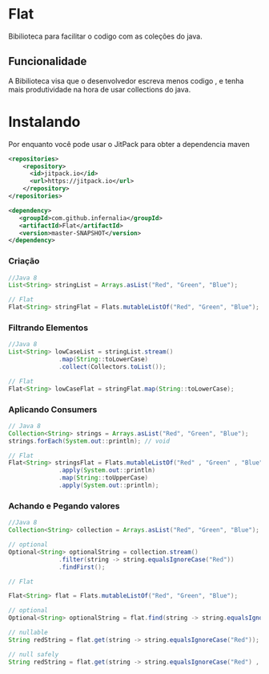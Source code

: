 # Flat
Bibilioteca para facilitar o codigo com as coleções do java.

## Funcionalidade
A Bibilioteca visa que o desenvolvedor escreva menos codigo , e tenha mais produtividade
na hora de usar collections do java.

# Instalando

Por enquanto você pode usar o JitPack para obter a dependencia maven

```xml
<repositories>
	<repository>
	  <id>jitpack.io</id>
	  <url>https://jitpack.io</url>
	</repository>
</repositories>

<dependency>
   <groupId>com.github.infernalia</groupId>
   <artifactId>Flat</artifactId>
   <version>master-SNAPSHOT</version>
</dependency>
```

### Criação
```java
//Java 8
List<String> stringList = Arrays.asList("Red", "Green", "Blue");

// Flat
Flat<String> stringFlat = Flats.mutableListOf("Red", "Green", "Blue");
```

### Filtrando Elementos

```java
//Java 8
List<String> lowCaseList = stringList.stream()
              .map(String::toLowerCase)
              .collect(Collectors.toList());

// Flat
Flat<String> lowCaseFlat = stringFlat.map(String::toLowerCase);
```

### Aplicando Consumers

```java
// Java 8
Collection<String> strings = Arrays.asList("Red", "Green", "Blue");
strings.forEach(System.out::println); // void

// Flat
Flat<String> stringsFlat = Flats.mutableListOf("Red" , "Green" , "Blue")
              .apply(System.out::println)
              .map(String::toUpperCase)
              .apply(System.out::println);
```

### Achando e Pegando valores

```java
//Java 8
Collection<String> collection = Arrays.asList("Red", "Green", "Blue");

// optional
Optional<String> optionalString = collection.stream()
              .filter(string -> string.equalsIgnoreCase("Red"))
              .findFirst();

// Flat

Flat<String> flat = Flats.mutableListOf("Red", "Green", "Blue");

// optional
Optional<String> optionalString = flat.find(string -> string.equalsIgnoreCase("Red"));

// nullable
String redString = flat.get(string -> string.equalsIgnoreCase("Red"));

// null safely
String redString = flat.get(string -> string.equalsIgnoreCase("Red") , "Red");
```


